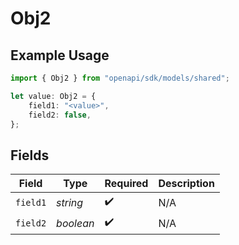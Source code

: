 # Obj2

## Example Usage

```typescript
import { Obj2 } from "openapi/sdk/models/shared";

let value: Obj2 = {
    field1: "<value>",
    field2: false,
};
```

## Fields

| Field              | Type               | Required           | Description        |
| ------------------ | ------------------ | ------------------ | ------------------ |
| `field1`           | *string*           | :heavy_check_mark: | N/A                |
| `field2`           | *boolean*          | :heavy_check_mark: | N/A                |